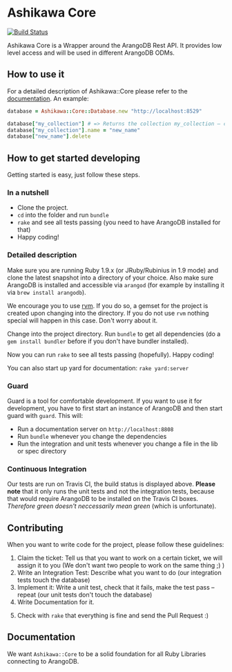# Ashikawa Core

[![Build Status](https://secure.travis-ci.org/triAGENS/ashikawa-core.png?branch=master)](http://travis-ci.org/triAGENS/ashikawa-core)

Ashikawa Core is a Wrapper around the ArangoDB Rest API. It provides low level access and will be used in different ArangoDB ODMs.

## How to use it

For a detailed description of Ashikawa::Core please refer to the [documentation](http://rdoc.info/github/triAGENS/ashikawa-core/master/frames). An example:

```ruby
database = Ashikawa::Core::Database.new "http://localhost:8529"

database["my_collection"] # => Returns the collection my_collection – creates it, if it doesn't exist
database["my_collection"].name = "new_name"
database["new_name"].delete
```

## How to get started developing

Getting started is easy, just follow these steps.

### In a nutshell

* Clone the project.
* `cd` into the folder and run `bundle` 
* `rake` and see all tests passing (you need to have ArangoDB installed for that)
* Happy coding!

### Detailed description

Make sure you are running Ruby 1.9.x (or JRuby/Rubinius in 1.9 mode) and clone the latest snapshot into a directory of your choice. Also make sure ArangoDB is installed and accessible via `arangod` (for example by installing it via `brew install arangodb`).

We encourage you to use [rvm](https://rvm.io/). If you do so, a gemset for the project is created upon changing into the directory. If you do not use `rvm` nothing special will happen in this case. Don't worry about it.

Change into the project directory. Run `bundle` to get all dependencies (do a `gem install bundler` before if you don't have bundler installed).

Now you can run `rake` to see all tests passing (hopefully). Happy coding!

You can also start up yard for documentation: `rake yard:server`

### Guard

Guard is a tool for comfortable development. If you want to use it for development, you have to first start an instance of ArangoDB and then start guard with `guard`. This will:

* Run a documentation server on `http://localhost:8808`
* Run `bundle` whenever you change the dependencies
* Run the integration and unit tests whenever you change a file in the lib or spec directory

### Continuous Integration

Our tests are run on Travis CI, the build status is displayed above. **Please note** that it only runs the unit tests and not the integration tests, because that would require ArangoDB to be installed on the Travis CI boxes. *Therefore green doesn't neccessarily mean green* (which is unfortunate).

## Contributing

When you want to write code for the project, please follow these guidelines:

1. Claim the ticket: Tell us that you want to work on a certain ticket, we will assign it to you (We don't want two people to work on the same thing ;) )
2. Write an Integration Test: Describe what you want to do (our integration tests touch the database)
3. Implement it: Write a unit test, check that it fails, make the test pass – repeat (our unit tests don't touch the database)
4. Write Documentation for it.
<!--: Check the compatibility with our rules via *yardstick*-->
5. Check with `rake` that everything is fine and send the Pull Request :)

## Documentation

We want `Ashikawa::Core` to be a solid foundation for all Ruby Libraries connecting to ArangoDB.

<!--
Therefore we want an excellent documentation. We created two rake tasks:

* `rake yard:report`: Measure docs in lib/**/*.rb with yardstick
* `rake yard:verify`: Verify that yardstick coverage is 100%

The Yardstick coverage will be checked by our CI. Please make sure that the coverage is always at 100%.
!-->
